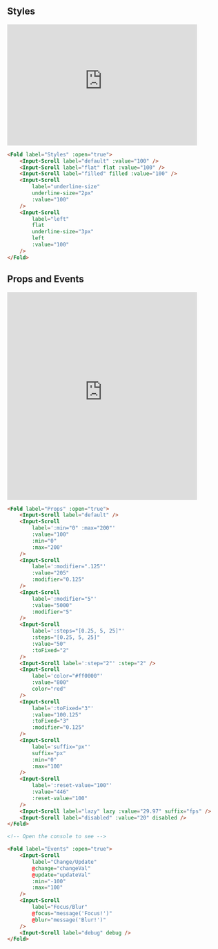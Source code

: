 ## Styles

<div class="centered"><iframe style="overflow: scroll;" width="440" height="280" seamless frameborder="0" scrolling="yes" src="https://brutalism.netlify.app/#/inputs/input-scroll/styles"> </iframe></div>


```html
<Fold label="Styles" :open="true">
    <Input-Scroll label="default" :value="100" />
    <Input-Scroll label="flat" flat :value="100" />
    <Input-Scroll label="filled" filled :value="100" />
    <Input-Scroll
        label="underline-size"
        underline-size="2px"
        :value="100"
    />
    <Input-Scroll
        label="left"
        flat
        underline-size="3px"
        left
        :value="100"
    />
</Fold>
```

## Props and Events

<div class="centered"><iframe style="overflow: scroll;" width="440" height="480" seamless frameborder="0" scrolling="yes" src="https://brutalism.netlify.app/#/inputs/input-scroll/props"> </iframe></div>

```html
<Fold label="Props" :open="true">
    <Input-Scroll label="default" />
    <Input-Scroll
        label=':min="0" :max="200"'
        :value="100"
        :min="0"
        :max="200"
    />
    <Input-Scroll
        label=':modifier=".125"'
        :value="205"
        :modifier="0.125"
    />
    <Input-Scroll
        label=':modifier="5"'
        :value="5000"
        :modifier="5"
    />
    <Input-Scroll
        label=':steps="[0.25, 5, 25]"'
        :steps="[0.25, 5, 25]"
        :value="50"
        :toFixed="2"
    />
    <Input-Scroll label=':step="2"' :step="2" />
    <Input-Scroll
        label='color="#ff0000"'
        :value="800"
        color="red"
    />
    <Input-Scroll
        label=':toFixed="3"'
        :value="100.125"
        :toFixed="3"
        :modifier="0.125"
    />
    <Input-Scroll
        label='suffix="px"'
        suffix="px"
        :min="0"
        :max="100"
    />
    <Input-Scroll
        label=':reset-value="100"'
        :value="446"
        :reset-value="100"
    />
    <Input-Scroll label="lazy" lazy :value="29.97" suffix="fps" />
    <Input-Scroll label="disabled" :value="20" disabled />
</Fold>

<!-- Open the console to see -->

<Fold label="Events" :open="true">
    <Input-Scroll
        label="Change/Update"
        @change="changeVal"
        @update="updateVal"
        :min="-100"
        :max="100"
    />
    <Input-Scroll
        label="Focus/Blur"
        @focus="message('Focus!')"
        @blur="message('Blur!')"
    />
    <Input-Scroll label="debug" debug />
</Fold>
```
